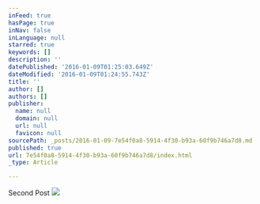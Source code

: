 ```yaml
---
inFeed: true
hasPage: true
inNav: false
inLanguage: null
starred: true
keywords: []
description: ''
datePublished: '2016-01-09T01:25:03.649Z'
dateModified: '2016-01-09T01:24:55.743Z'
title: ''
author: []
authors: []
publisher:
  name: null
  domain: null
  url: null
  favicon: null
sourcePath: _posts/2016-01-09-7e54f0a8-5914-4f30-b93a-60f9b746a7d8.md
published: true
url: 7e54f0a8-5914-4f30-b93a-60f9b746a7d8/index.html
_type: Article

---
```

Second Post
![](https://the-grid-user-content.s3-us-west-2.amazonaws.com/50072d60-32ea-4cee-a50c-77e246eaea76.png)